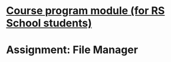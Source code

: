 # [Course program module (for RS School students)](https://github.com/rolling-scopes-school/tasks/blob/master/node/modules/nodejs-application/README.md)

# Assignment: File Manager
